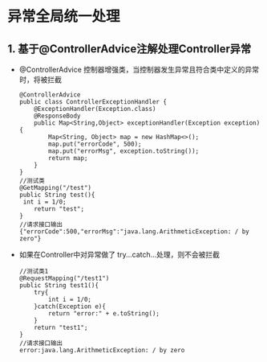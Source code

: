 # 异常全局统一处理

## 1. 基于@ControllerAdvice注解处理Controller异常

 - @ControllerAdvice 控制器增强类，当控制器发生异常且符合类中定义的异常时，将被拦截

   ```
   @ControllerAdvice
   public class ControllerExceptionHandler {
       @ExceptionHandler(Exception.class)
       @ResponseBody
       public Map<String,Object> exceptionHandler(Exception exception){
           Map<String, Object> map = new HashMap<>();
           map.put("errorCode", 500);
           map.put("errorMsg", exception.toString());
           return map;
       }
   }
   //测试类
   @GetMapping("/test")
   public String test(){
   	int i = 1/0;
       return "test";
   }
   //请求接口输出
   {"errorCode":500,"errorMsg":"java.lang.ArithmeticException: / by zero"}
   ```

 - 如果在Controller中对异常做了 try...catch...处理，则不会被拦截

   ```
   //测试类1
   @RequestMapping("/test1")
   public String test1(){
       try{
           int i = 1/0;
       }catch(Exception e){
           return "error:" + e.toString();
       }
       return "test1";
   }
   //请求接口输出
   error:java.lang.ArithmeticException: / by zero
   ```